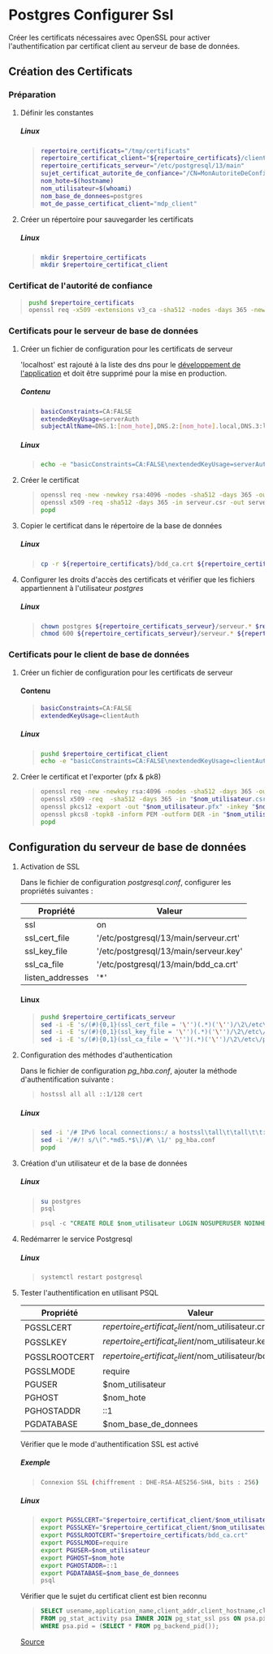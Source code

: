 # Postgres Configurer Ssl

Créer les certificats nécessaires avec OpenSSL pour activer l'authentification par certificat client au serveur de base de données.

## Création des Certificats

### Préparation

1. Définir les constantes

    ##### Linux
    >```bash
    >repertoire_certificats="/tmp/certificats"
    >repertoire_certificat_client="${repertoire_certificats}/client"
    >repertoire_certificats_serveur="/etc/postgresql/13/main"
    >sujet_certificat_autorite_de_confiance="/CN=MonAutoriteDeConfiance"
    >nom_hote=$(hostname)
    >nom_utilisateur=$(whoami)
    >nom_base_de_donnees=postgres
    >mot_de_passe_certificat_client="mdp_client"
    >```

2. Créer un répertoire pour sauvegarder les certificats

    ##### Linux
    >```bash
    >mkdir $repertoire_certificats
    >mkdir $repertoire_certificat_client
    >```

### Certificat de l'autorité de confiance

>```bash
>pushd $repertoire_certificats
>openssl req -x509 -extensions v3_ca -sha512 -nodes -days 365 -newkey rsa:4096 -keyout bdd_ca.key -out bdd_ca.crt -passout pass:serveur -subj "$sujet_certificat_autorite_de_confiance"
>```
    

### Certificats pour le serveur de base de données

1. Créer un fichier de configuration pour les certificats de serveur

    'localhost' est rajouté à la liste des dns pour le [développement de l'application](https://letsencrypt.org/docs/certificates-for-localhost/#making-and-trusting-your-own-certificates) et doit être supprimé pour la mise en production.

    ##### Contenu
    >```bash
    >basicConstraints=CA:FALSE
    >extendedKeyUsage=serverAuth
    >subjectAltName=DNS.1:[nom_hote],DNS.2:[nom_hote].local,DNS.3:localhost
    >```

    ##### Linux
    >```bash
    >echo -e "basicConstraints=CA:FALSE\nextendedKeyUsage=serverAuth\nsubjectAltName=DNS.1:${nom_hote},DNS.2:${nom_hote}.local,DNS.3:localhost" > sslServeurExtConfig.txt
    >```

2. Créer le certificat

    >```bash
    >openssl req -new -newkey rsa:4096 -nodes -sha512 -days 365 -out serveur.csr -keyout serveur.key -subj "/CN=$nom_hote"
    >openssl x509 -req -sha512 -days 365 -in serveur.csr -out serveur.crt -CA bdd_ca.crt -CAkey bdd_ca.key -CAcreateserial -CAserial ca.srl -extfile sslServeurExtConfig.txt
    >popd
    >```

3. Copier le certificat dans le répertoire de la base de données

    ##### Linux
    >```bash
    >cp -r ${repertoire_certificats}/bdd_ca.crt ${repertoire_certificats}/serveur.* $repertoire_certificats_serveur
    >```

4. Configurer les droits d'accès des certificats et vérifier que les fichiers appartiennent à l'utilisateur _postgres_

    ##### Linux
    >```bash
    >chown postgres ${repertoire_certificats_serveur}/serveur.* $repertoire_certificats_serveur/bdd_ca.crt
    >chmod 600 ${repertoire_certificats_serveur}/serveur.* ${repertoire_certificats_serveur}/bdd_ca.crt
    >```


### Certificats pour le client de base de données

1. Créer un fichier de configuration pour les certificats de serveur

    #### Contenu
    >```bash
    >basicConstraints=CA:FALSE
    >extendedKeyUsage=clientAuth
    >```

    ##### Linux
    >```bash
    >pushd $repertoire_certificat_client
    >echo -e "basicConstraints=CA:FALSE\nextendedKeyUsage=clientAuth" > sslClientExtConfig.txt
    >```

2. Créer le certificat et l'exporter (pfx & pk8)
    >```bash
    >openssl req -new -newkey rsa:4096 -nodes -sha512 -days 365 -out "$nom_utilisateur.csr" -keyout "$nom_utilisateur.key" -subj "/CN=$nom_utilisateur"  
    >openssl x509 -req  -sha512 -days 365 -in "$nom_utilisateur.csr" -out "$nom_utilisateur.crt" -CA ../bdd_ca.crt -CAkey ../bdd_ca.key -CAcreateserial -CAserial ca.srl -extfile sslClientExtConfig.txt
    >openssl pkcs12 -export -out "$nom_utilisateur.pfx" -inkey "$nom_utilisateur.key" -in "$nom_utilisateur.crt" -passout pass:$mot_de_passe_certificat_client
    >openssl pkcs8 -topk8 -inform PEM -outform DER -in "$nom_utilisateur.key" -out "$nom_utilisateur.pk8" -nocrypt
    >popd
    >```

## Configuration du serveur de base de données

1. Activation de SSL

    Dans le fichier de configuration _postgresql.conf_, configurer les propriétés suivantes :

    |Propriété | Valeur|
    |------------ | -------------|
    |ssl | on|
    |ssl_cert_file | '/etc/postgresql/13/main/serveur.crt'|
    |ssl_key_file | '/etc/postgresql/13/main/serveur.key'|
    |ssl_ca_file | '/etc/postgresql/13/main/bdd_ca.crt'|
    |listen_addresses | '*'|

    #### Linux
    >```bash
    >pushd $repertoire_certificats_serveur
    >sed -i -E 's/(#){0,1}(ssl_cert_file = '\'')(.*)('\'')/\2\/etc\/postgresql\/13\/main\/serveur.crt\4/g' postgresql.conf
    >sed -i -E 's/(#){0,1}(ssl_key_file = '\'')(.*)('\'')/\2\/etc\/postgresql\/13\/main\/serveur.key\4/g' postgresql.conf
    >sed -i -E 's/(#){0,1}(ssl_ca_file = '\'')(.*)('\'')/\2\/etc\/postgresql\/13\/main\/bdd_ca.crt\4/g' postgresql.conf
    >```


2. Configuration des méthodes d'authentication

    Dans le fichier de configuration _pg_hba.conf_, ajouter la méthode d'authentification suivante : 

    >```bash
    >hostssl all all ::1/128 cert
    >```

    ##### Linux
    >```bash
    >sed -i '/# IPv6 local connections:/ a hostssl\tall\t\tall\t\t::1/128\t\t\tcert' pg_hba.conf
    >sed -i '/#/! s/\(^.*md5.*$\)/#\ \1/' pg_hba.conf
    >popd
    >```

3. Création d'un utilisateur et de la base de données

    ##### Linux
    >```bash
    >su postgres
    >psql
    >```

    >```sql
    >psql -c "CREATE ROLE $nom_utilisateur LOGIN NOSUPERUSER NOINHERIT NOCREATEDB NOCREATEROLE NOREPLICATION;"
    >```

4. Redémarrer le service Postgresql
    
    ##### Linux
    >```bash
    >systemctl restart postgresql
    >```

5. Tester l'authentification en utilisant PSQL

    |Propriété | Valeur|
    |------------ | ------------|
    |PGSSLCERT | $repertoire_certificat_client/$nom_utilisateur.crt|
    |PGSSLKEY | $repertoire_certificat_client/$nom_utilisateur.key|
    |PGSSLROOTCERT | $repertoire_certificat_client/$nom_utilisateur/bdd_ca.crt|
    |PGSSLMODE | require|
    |PGUSER | $nom_utilisateur|
    |PGHOST | $nom_hote|
    |PGHOSTADDR | ::1|
    |PGDATABASE | $nom_base_de_donnees|

    Vérifier que le mode d'authentification SSL est activé

    ##### Exemple
    >```bash
    >Connexion SSL (chiffrement : DHE-RSA-AES256-SHA, bits : 256)
    >```

    ##### Linux
    >```bash
    >export PGSSLCERT="$repertoire_certificat_client/$nom_utilisateur.crt"
    >export PGSSLKEY="$repertoire_certificat_client/$nom_utilisateur.key"
    >export PGSSLROOTCERT="$repertoire_certificats/bdd_ca.crt"
    >export PGSSLMODE=require
    >export PGUSER=$nom_utilisateur
    >export PGHOST=$nom_hote
    >export PGHOSTADDR=::1
    >export PGDATABASE=$nom_base_de_donnees
    >psql
    >```

    Vérifier que le sujet du certificat client est bien reconnu

    >```sql
    >SELECT usename,application_name,client_addr,client_hostname,client_port,pss.* 
    >FROM pg_stat_activity psa INNER JOIN pg_stat_ssl pss ON psa.pid=pss.pid 
    >WHERE psa.pid = (SELECT * FROM pg_backend_pid());
    >```

    [Source](https://gitlab.com/ftmazzone/postgres-configurer-ssl.git)